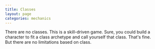 ```yaml
---
title: Classes
layout: page
categories: mechanics
---
```


There are no classes. This is a skill-driven game. Sure, you could build a character to fit a class archetype and call yourself that class. That's fine. But there are no limitations based on class.
